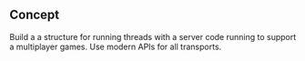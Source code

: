 
## Concept

Build a a structure for running threads with a server code running to support a multiplayer games.
Use modern APIs for all transports.
